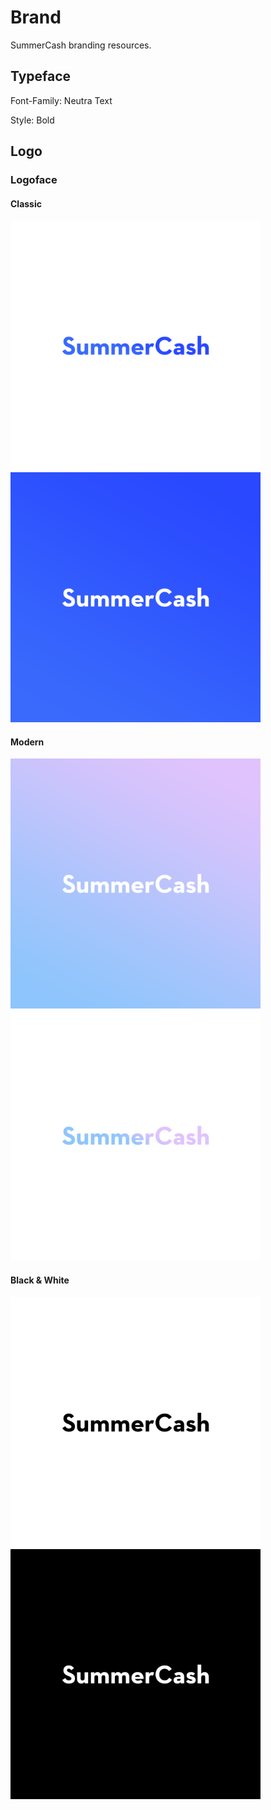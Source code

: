 # Brand

SummerCash branding resources.

## Typeface

Font-Family: Neutra Text

Style: Bold

## Logo

### Logoface

#### Classic

<img src="png/logoface_box_blue_face.png" width="400"/> <img src="png/logoface_box_blue.png" width="400"/>

#### Modern

<img src="png/logoface_box_lavender.png" width="400"/> <img src="png/logoface_box_lavender_face.png" width="400"/>

#### Black & White

<img src="png/logoface_box_black_face.png" width="400"/> <img src="png/logoface_box_black.png" width="400"/>
